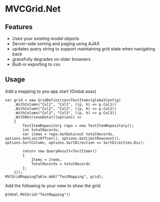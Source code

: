 # MVCGrid.Net

## Features
* Uses your existing model objects
* Server-side sorting and paging using AJAX
* updates query string to support maintaining grid state when navigating back
* gracefully degrades on older browsers
* Built-in exporting to csv


## Usage

Add a mapping to you app start (Global.asax)

```
var grid = new GridDefinition<TestItem>(globalConfig)
	.WithColumn("Col1", "Col1", ((p, h) => p.Col1))
	.WithColumn("Col2", "Col2", ((p, h) => p.Col2))
	.WithColumn("Col3", "Col3", ((p, h) => p.Col3))
	.WithRetrieveData(((options) =>
	{
		TestItemRepository repo = new TestItemRepository();
		int totalRecords;
		var items = repo.GetData(out totalRecords, options.GetLimitOffset(), options.GetLimitRowcount(), options.SortColumn, options.SortDirection == SortDirection.Dsc);

		return new QueryResult<TestItem>()
		{
			Items = items,
			TotalRecords = totalRecords
		};
	}));
MVCGridMappingTable.Add("TestMapping", grid);
```

Add the following to your view to show the grid:
```
@(Html.MVCGrid("TestMapping"))
```

